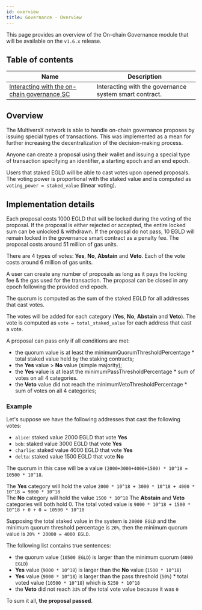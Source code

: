 ```yaml
---
id: overview
title: Governance - Overview
---
```


[comment]: # (mx-abstract)

This page provides an overview of the On-chain Governance module that will be available on the `v1.6.x` release.

[comment]: # (mx-context-auto)

## Table of contents

| Name                                                                              | Description                                                              |
|-----------------------------------------------------------------------------------|--------------------------------------------------------------------------|
| [Interacting with the on-chain governance SC](/governance/governance-interaction) | Interacting with the governance system smart contract.                   |

[comment]: # (mx-context-auto)

## Overview

The MultiversX network is able to handle on-chain governance proposes by issuing special types of transactions. This was implemented as a mean for further increasing the decentralization of the decision-making process.

Anyone can create a proposal using their wallet and issuing a special type of transaction specifying an identifier, a starting epoch and an end epoch.

Users that staked EGLD will be able to cast votes upon opened proposals. The voting power is proportional with the staked value and is computed as `voting_power = staked_value` (linear voting).

[comment]: # (mx-context-auto)

## Implementation details

Each proposal costs 1000 EGLD that will be locked during the voting of the proposal. If the proposal is either rejected or accepted, the entire locked sum can be unlocked & withdrawn. If the proposal do not pass, 10 EGLD will remain locked in the governance smart contract as a penalty fee. The proposal costs around 51 million of gas units.

There are 4 types of votes: **Yes**, **No**, **Abstain** and **Veto**. Each of the vote costs around 6 million of gas units.

A user can create any number of proposals as long as it pays the locking fee & the gas used for the transaction. The proposal can be closed in any epoch following the provided end epoch.

The quorum is computed as the sum of the staked EGLD for all addresses that cast votes.

The votes will be added for each category (**Yes**, **No**, **Abstain** and **Veto**). The vote is computed as `vote = total_staked_value` for each address that cast a vote.

A proposal can pass only if all conditions are met:
- the quorum value is at least the minimumQuorumThresholdPercentage * total staked value held by the staking contracts;
- the **Yes** value > **No** value (simple majority);
- the **Yes** value is at least the minimumPassThresholdPercentage * sum of votes on all 4 categories.
- the **Veto** value did not reach the minimumVetoThresholdPercentage * sum of votes on all 4 categories;

[comment]: # (mx-context-auto)

### Example
Let's suppose we have the following addresses that cast the following votes:
- `alice`: staked value 2000 EGLD that vote **Yes**
- `bob`: staked value 3000 EGLD that vote **Yes**
- `charlie`: staked value 4000 EGLD that vote **Yes**
- `delta`: staked value 1500 EGLD that vote **No**

The quorum in this case will be a value `(2000+3000+4000+1500) * 10^18 = 10500 * 10^18`.

The **Yes** category will hold the value `2000 * 10^18 + 3000 * 10^18 + 4000 * 10^18 = 9000 * 10^18`  
The **No** category will hold the value `1500 * 10^18`
The **Abstain** and **Veto** categories will both hold 0.
The total voted value is `9000 * 10^18 + 1500 * 10^18 + 0 + 0 = 10500 * 10^18`

Supposing the total staked value in the system is `20000 EGLD` and the minimum quorum threshold percentage is `20%`, then the minimum quorum value is `20% * 20000 = 4000 EGLD`. 

The following list contains true sentences:
- the quorum value (`10500 EGLD`) is larger than the minimum quorum (`4000 EGLD`)
- **Yes** value (`9000 * 10^18`) is larger than the **No** value (`1500 * 10^18`)
- **Yes** value (`9000 * 10^18`) is larger than the pass threshold (`50%`) \* total voted value (`10500 * 10^18`) which is `5250 * 10^18` 
- the **Veto** did not reach `33%` of the total vote value because it was `0`

To sum it all, **the proposal passed**.
